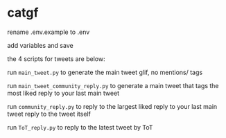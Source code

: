 # catgf

rename .env.example to .env

add variables and save

the 4 scripts for tweets are below:

run `main_tweet.py` to generate the main tweet glif, no mentions/ tags

run `main_tweet_community_reply.py` to generate a main tweet that tags the most liked reply to your last main tweet

run `community_reply.py` to reply to the largest liked reply to your last main tweet reply to the tweet itself

run `ToT_reply.py` to reply to the latest tweet by ToT

